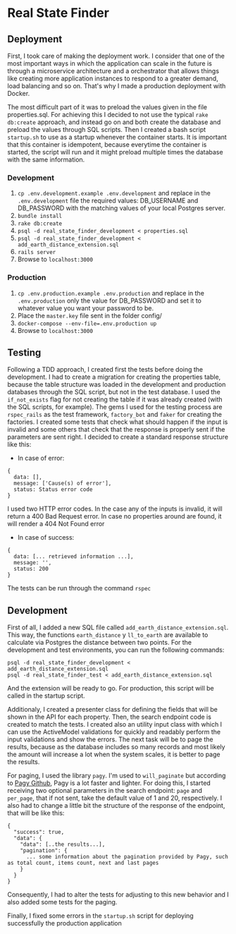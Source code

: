 # Real State Finder

## Deployment
First, I took care of making the deployment work. I consider that one of the most important ways in which the application can scale in the future is through a microservice architecture and a orchestrator that allows things like creating more application instances to respond to a greater demand, load balancing and so on. That's why I made a production deployment with Docker.

The most difficult part of it was to preload the values given in the file properties.sql. For achieving this I decided to not use the typical `rake db:create` approach, and instead go on and both create the database and preload the values through SQL scripts. Then I created a bash script `startup.sh` to use as a startup whenever the container starts. It is important that this container is idempotent, because everytime the container is started, the script will run and it might preload multiple times the database with the same information.

### Development
1. `cp .env.development.example .env.development` and replace in the `.env.development` file the required values: DB_USERNAME and DB_PASSWORD with the matching values of your local Postgres server.
2. `bundle install`
3. `rake db:create`
4. `psql -d real_state_finder_development < properties.sql`
5. `psql -d real_state_finder_development < add_earth_distance_extension.sql`
6. `rails server`
7. Browse to `localhost:3000`

### Production
1. `cp .env.production.example .env.production` and replace in the `.env.production` only the value for DB_PASSWORD and set it to whatever value you want your password to be.
2. Place the `master.key` file sent in the folder config/
3. `docker-compose --env-file=.env.production up`
4. Browse to `localhost:3000`

## Testing
Following a TDD approach, I created first the tests before doing the development. I had to create a migration for creating the properties table, because the table structure was loaded in the development and production databases through the SQL script, but not in the test database. I used the `if_not_exists` flag for not creating the table if it was already created (with the SQL scripts, for example). The gems I used for the testing process are `rspec_rails` as the test framework, `factory_bot` and `faker` for creating the factories. I created some tests that check what should happen if the input is invalid and some others that check that the response is properly sent if the parameters are sent right. I decided to create a standard response structure like this:

* In case of error:
```
{
  data: [],
  message: ['Cause(s) of error'],
  status: Status error code
}
```

I used two HTTP error codes. In the case any of the inputs is invalid, it will return a 400 Bad Request error. In case no properties around are found, it will render a 404 Not Found error

* In case of success:
```
{
  data: [... retrieved information ...],
  message: '',
  status: 200
}
```

The tests can be run through the command `rspec`


## Development
First of all, I added a new SQL file called `add_earth_distance_extension.sql`. This way, the functions `earth_distance` y `ll_to_earth` are available to calculate via Postgres the distance between two points. For the development and test environments, you can run the following commands:

```
psql -d real_state_finder_development < add_earth_distance_extension.sql
psql -d real_state_finder_test < add_earth_distance_extension.sql
```

And the extension will be ready to go. For production, this script will be called in the startup script.

Additionaly, I created a presenter class for defining the fields that will be shown in the API for each property. Then, the search endpoint code is created to match the tests. I created also an utility input class with which I can use the ActiveModel validations for quickly and readably perform the input validations and show the errors. The next task will be to page the results, because as the database includes so many records and most likely the amount will increase a lot when the system scales, it is better to page the results.

For paging, I used the library `pagy`. I'm used to `will_paginate` but according to [Pagy Github](https://github.com/ddnexus/pagy), Pagy is a lot faster and lighter. For doing this, I started receiving two optional parameters in the search endpoint: `page` and `per_page`, that if not sent, take the default value of 1 and 20, respectively. I also had to change a little bit the structure of the response of the endpoint, that will be like this:

```
{
  "success": true,
  "data": {
    "data": [..the results...],
    "pagination": {
      ... some information about the pagination provided by Pagy, such as total count, items count, next and last pages
    }
  }
}
```

Consequently, I had to alter the tests for adjusting to this new behavior and I also added some tests for the paging.

Finally, I fixed some errors in the `startup.sh` script for deploying successfully the production application